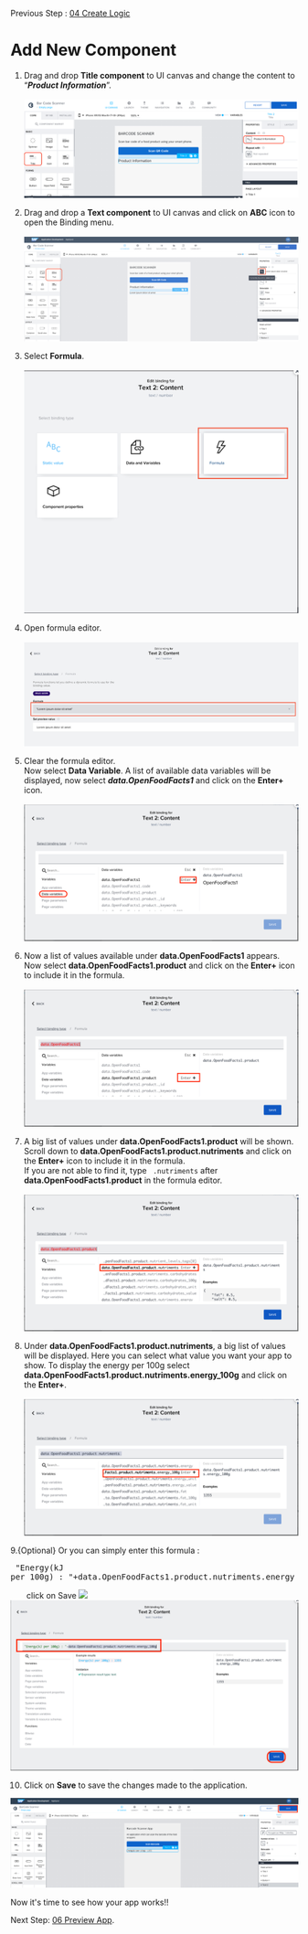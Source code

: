 Previous Step : <a href="https://github.com/SAP-samples/build-apps/blob/main/Workshops/front-end-applications/Bar-code-scanner-app/04%20Create%20Logic/Readme.md"> 04 Create Logic</a>

# Add New Component

1. Drag and drop <b>Title component</b> to UI canvas and change the content to “<b><i>Product Information</b></i>”.<br><br>
  ![](images/1%20New%20Component.png)

2. Drag and drop a <b>Text component</b> to UI canvas and click on <b>ABC</b> icon to open the Binding menu. <br><br>
![](images/2.Formula.png)

3. Select <b>Formula</b>. <br><br>
![](images/3.%20Formula.png)

4. Open formula editor. <br><br>
![](images/4.%20Formula%20Editor.png)

5. Clear the formula editor. <br>Now select <b>Data Variable</b>. A list of available data variables will be displayed, now select <i><b>data.OpenFoodFacts1</i></b> and click on the <b>Enter+</b> icon.  <br><br>
![](images/Screenshot%202022-09-13%20at%2016.11.38.png)

6. Now a list of values available under <b>data.OpenFoodFacts1</b> appears. Now select <b>data.OpenFoodFacts1.product</b> and click on the <b>Enter+</b> icon to include it in the formula.<br><br>
![](images/Screenshot%202022-09-13%20at%2016.12.56.png)

7. A big list of values under <b>data.OpenFoodFacts1.product</b> will be shown. Scroll down to <b>data.OpenFoodFacts1.product.nutriments</b> and click on the <b>Enter+</b> icon to include it in the formula. <br>If you are not able to find it, type ``` .nutriments``` after <b>data.OpenFoodFacts1.product</b> in the formula editor. <br><br>
![](images/replace.png)


8. Under <b>data.OpenFoodFacts1.product.nutriments</b>, a big list of values will be displayed. Here you can select what value you want your app to show. To display the energy per 100g select <b>data.OpenFoodFacts1.product.nutriments.energy_100g</b> and click on the <b>Enter+</b>. <br><br>
![](images/Screenshot%202022-09-13%20at%2016.14.57.png)



9.{Optional} Or you can simply enter this formula : <pre> "Energy(kJ per 100g) : "+data.OpenFoodFacts1.product.nutriments.energy_100g
</pre>

&emsp;&emsp;click on Save
![](images)
<img src="https://github.com/KanishkaRaghuraman/Bar-Code-Scanner-App/blob/main/01%20App%20Interface/images/Screenshot%202022-09-14%20at%2012.20.47.png" alt="enter formula">

10. Click on <b>Save</b> to save the changes made to the application.

<img src="https://github.com/KanishkaRaghuraman/Bar-Code-Scanner-App/blob/main/01%20App%20Interface/images/Screenshot%202022-09-14%20at%2012.23.03.png" alt="Save">

Now it's time to see how your app works!!

Next Step: <a href="https://github.com/KanishkaRaghuraman/Bar-Code-Scanner-App/blob/main/06%20Preview%20the%20App/Readme.md"> 06 Preview App</a>.
